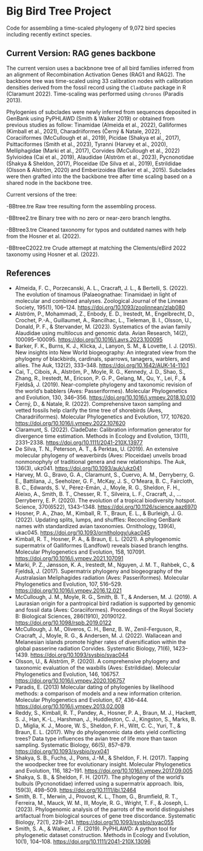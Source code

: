 # Big Bird Tree Project

Code for assembling a time-scaled phylogeny of 9,072 bird species including recently extinct species.

## Current Version: RAG genes backbone

The current version uses a backbnone tree of all bird families inferred from an alignment of Recombination Activation Genes (RAG1 and RAG2). The backbone tree was time-scaled using 33 calibration nodes with calibration densities derived from the fossil record using the `CladDate` package in R (Claramunt 2022). Time-scaling was performed using `chronos` (Paradis 2013).

Phylogenies of subclades were newly inferred from sequences deposited in GenBank using PyPHLAWD (Smith & Walker 2019) or obtained from previous studies as follow: Tinamidae (Almeida et al., 2022), Galliformes (Kimball et al., 2021), Charadriiformes (Černý & Natale, 2022), Coraciiformes (McCullough et al., 2019), Picidae (Shakya et al., 2017), Psittaciformes (Smith et al., 2023), Tyranni (Harvey et al., 2020), Melliphagidae (Marki et al., 2017), Corvides (McCullough et al., 2022) Sylvioidea (Cai et al., 2019), Alaudidae (Alström et al., 2023), Pycnonotidae (Shakya & Sheldon, 2017), Ploceidae (De Silva et al., 2019), Estrildidae (Olsson & Alström, 2020) and Emberizoidea (Barker et al., 2015). Subclades were then grafted into the the backbone tree after time scaling based on a shared node in the backbone tree.

Current versions of the tree:

-BBtree.tre  Raw tree resulting form the assembling process.

-BBtree2.tre  Binary tree with no zero or near-zero branch lengths.

-BBtree3.tre Cleaned taxonomy for typos and outdated names with help from the Hosner et al. (2022).

-BBtreeC2022.tre Crude attemept at matching the Clements/eBird 2022 taxonomy using Hosner et al. (2022).


## References

- Almeida, F. C., Porzecanski, A. L., Cracraft, J. L., & Bertelli, S. (2022). The evolution of tinamous (Palaeognathae: Tinamidae) in light of molecular and combined analyses. Zoological Journal of the Linnean Society, 195(1), 106–124. https://doi.org/10.1093/zoolinnean/zlab080
- Alström, P., Mohammadi, Z., Enbody, E. D., Irestedt, M., Engelbrecht, D., Crochet, P.-A., Guillaumet, A., Rancilhac, L., Tieleman, B. I., Olsson, U., Donald, P. F., & Stervander, M. (2023). Systematics of the avian family Alaudidae using multilocus and genomic data. Avian Research, 14(2), 100095–100095. https://doi.org/10.1016/j.avrs.2023.100095
- Barker, F. K., Burns, K. J., Klicka, J., Lanyon, S. M., & Lovette, I. J. (2015). New insights into New World biogeography: An integrated view from the phylogeny of blackbirds, cardinals, sparrows, tanagers, warblers, and allies. The Auk, 132(2), 333–348. https://doi.org/10.1642/AUK-14-110.1
- Cai, T., Cibois, A., Alström, P., Moyle, R. G., Kennedy, J. D., Shao, S., Zhang, R., Irestedt, M., Ericson, P. G. P., Gelang, M., Qu, Y., Lei, F., & Fjeldså, J. (2019). Near-complete phylogeny and taxonomic revision of the world’s babblers (Aves: Passeriformes). Molecular Phylogenetics and Evolution, 130, 346–356. https://doi.org/10.1016/j.ympev.2018.10.010
- Černý, D., & Natale, R. (2022). Comprehensive taxon sampling and vetted fossils help clarify the time tree of shorebirds (Aves, Charadriiformes). Molecular Phylogenetics and Evolution, 177, 107620. https://doi.org/10.1016/j.ympev.2022.107620
- Claramunt, S. (2022). CladeDate: Calibration information generator for divergence time estimation. Methods in Ecology and Evolution, 13(11), 2331–2338. https://doi.org/10.1111/2041-210X.13977
- De Silva, T. N., Peterson, A. T., & Perktas, U. (2019). An extensive molecular phylogeny of weaverbirds (Aves: Ploceidae) unveils broad nonmonophyly of traditional genera and new relationships. The Auk, 136(3), ukz041. https://doi.org/10.1093/auk/ukz041
- Harvey, M. G., Bravo, G. A., Claramunt, S., Cuervo, A. M., Derryberry, G. E., Battilana, J., Seeholzer, G. F., McKay, J. S., O’Meara, B. C., Faircloth, B. C., Edwards, S. V., Pérez-Emán, J., Moyle, R. G., Sheldon, F. H., Aleixo, A., Smith, B. T., Chesser, R. T., Silveira, L. F., Cracraft, J., … Derryberry, E. P. (2020). The evolution of a tropical biodiversity hotspot. Science, 370(6522), 1343–1348. https://doi.org/10.1126/science.aaz6970
- Hosner, P. A., Zhao, M., Kimball, R. T., Braun, E. L., & Burleigh, J. G. (2022). Updating splits, lumps, and shuffles: Reconciling GenBank names with standardized avian taxonomies. Ornithology, 139(4), ukac045. https://doi.org/10.1093/ornithology/ukac045
- Kimball, R. T., Hosner, P. A., & Braun, E. L. (2021). A phylogenomic supermatrix of Galliformes (Landfowl) reveals biased branch lengths. Molecular Phylogenetics and Evolution, 158, 107091. https://doi.org/10.1016/j.ympev.2021.107091
- Marki, P. Z., Jønsson, K. A., Irestedt, M., Nguyen, J. M. T., Rahbek, C., & Fjeldså, J. (2017). Supermatrix phylogeny and biogeography of the Australasian Meliphagides radiation (Aves: Passeriformes). Molecular Phylogenetics and Evolution, 107, 516–529. https://doi.org/10.1016/j.ympev.2016.12.021
- McCullough, J. M., Moyle, R. G., Smith, B. T., & Andersen, M. J. (2019). A Laurasian origin for a pantropical bird radiation is supported by genomic and fossil data (Aves: Coraciiformes). Proceedings of the Royal Society B: Biological Sciences, 286(1910), 20190122. https://doi.org/10.1098/rspb.2019.0122
- McCullough, J. M., Oliveros, C. H., Benz, B. W., Zenil-Ferguson, R., Cracraft, J., Moyle, R. G., & Andersen, M. J. (2022). Wallacean and Melanesian islands promote higher rates of diversification within the global passerine radiation Corvides. Systematic Biology, 71(6), 1423–1439. https://doi.org/10.1093/sysbio/syac044
- Olsson, U., & Alström, P. (2020). A comprehensive phylogeny and taxonomic evaluation of the waxbills (Aves: Estrildidae). Molecular Phylogenetics and Evolution, 146, 106757. https://doi.org/10.1016/j.ympev.2020.106757
- Paradis, E. (2013) Molecular dating of phylogenies by likelihood methods: a comparison of models and a new information criterion. Molecular Phylogenetics and Evolution, 67, 436–444. https://doi.org/10.1016/j.ympev.2013.02.008
- Reddy, S., Kimball, R. T., Pandey, A., Hosner, P. A., Braun, M. J., Hackett, S. J., Han, K.-L., Harshman, J., Huddleston, C. J., Kingston, S., Marks, B. D., Miglia, K. J., Moore, W. S., Sheldon, F. H., Witt, C. C., Yuri, T., & Braun, E. L. (2017). Why do phylogenomic data dets yield conflicting trees? Data type influences the avian tree of life more than taxon sampling. Systematic Biology, 66(5), 857–879. https://doi.org/10.1093/sysbio/syx041
- Shakya, S. B., Fuchs, J., Pons, J.-M., & Sheldon, F. H. (2017). Tapping the woodpecker tree for evolutionary insight. Molecular Phylogenetics and Evolution, 116, 182–191. https://doi.org/10.1016/j.ympev.2017.09.005
- Shakya, S. B., & Sheldon, F. H. (2017). The phylogeny of the world’s bulbuls (Pycnonotidae) inferred using a supermatrix approach. Ibis, 159(3), 498–509. https://doi.org/10.1111/ibi.12464
- Smith, B. T., Merwin, J., Provost, K. L., Thom, G., Brumfield, R. T., Ferreira, M., Mauck, W. M., III, Moyle, R. G., Wright, T. F., & Joseph, L. (2023). Phylogenomic analysis of the parrots of the world distinguishes artifactual from biological sources of gene tree discordance. Systematic Biology, 72(1), 228–241. https://doi.org/10.1093/sysbio/syac055
- Smith, S. A., & Walker, J. F. (2019). PyPHLAWD: A python tool for phylogenetic dataset construction. Methods in Ecology and Evolution, 10(1), 104–108. https://doi.org/10.1111/2041-210X.13096
